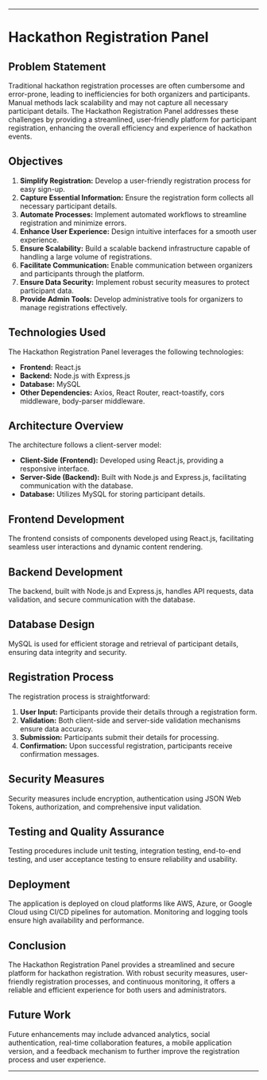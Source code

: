 
---

# Hackathon Registration Panel




## Problem Statement

Traditional hackathon registration processes are often cumbersome and error-prone, leading to inefficiencies for both organizers and participants. Manual methods lack scalability and may not capture all necessary participant details. The Hackathon Registration Panel addresses these challenges by providing a streamlined, user-friendly platform for participant registration, enhancing the overall efficiency and experience of hackathon events.

## Objectives

1. **Simplify Registration:** Develop a user-friendly registration process for easy sign-up.
2. **Capture Essential Information:** Ensure the registration form collects all necessary participant details.
3. **Automate Processes:** Implement automated workflows to streamline registration and minimize errors.
4. **Enhance User Experience:** Design intuitive interfaces for a smooth user experience.
5. **Ensure Scalability:** Build a scalable backend infrastructure capable of handling a large volume of registrations.
6. **Facilitate Communication:** Enable communication between organizers and participants through the platform.
7. **Ensure Data Security:** Implement robust security measures to protect participant data.
8. **Provide Admin Tools:** Develop administrative tools for organizers to manage registrations effectively.

## Technologies Used

The Hackathon Registration Panel leverages the following technologies:

- **Frontend:** React.js
- **Backend:** Node.js with Express.js
- **Database:** MySQL
- **Other Dependencies:** Axios, React Router, react-toastify, cors middleware, body-parser middleware.

## Architecture Overview

The architecture follows a client-server model:

- **Client-Side (Frontend):** Developed using React.js, providing a responsive interface.
- **Server-Side (Backend):** Built with Node.js and Express.js, facilitating communication with the database.
- **Database:** Utilizes MySQL for storing participant details.

## Frontend Development

The frontend consists of components developed using React.js, facilitating seamless user interactions and dynamic content rendering.

## Backend Development

The backend, built with Node.js and Express.js, handles API requests, data validation, and secure communication with the database.

## Database Design

MySQL is used for efficient storage and retrieval of participant details, ensuring data integrity and security.

## Registration Process

The registration process is straightforward:

1. **User Input:** Participants provide their details through a registration form.
2. **Validation:** Both client-side and server-side validation mechanisms ensure data accuracy.
3. **Submission:** Participants submit their details for processing.
4. **Confirmation:** Upon successful registration, participants receive confirmation messages.

## Security Measures

Security measures include encryption, authentication using JSON Web Tokens, authorization, and comprehensive input validation.

## Testing and Quality Assurance

Testing procedures include unit testing, integration testing, end-to-end testing, and user acceptance testing to ensure reliability and usability.

## Deployment

The application is deployed on cloud platforms like AWS, Azure, or Google Cloud using CI/CD pipelines for automation. Monitoring and logging tools ensure high availability and performance.

## Conclusion

The Hackathon Registration Panel provides a streamlined and secure platform for hackathon registration. With robust security measures, user-friendly registration processes, and continuous monitoring, it offers a reliable and efficient experience for both users and administrators.

## Future Work

Future enhancements may include advanced analytics, social authentication, real-time collaboration features, a mobile application version, and a feedback mechanism to further improve the registration process and user experience.

---
